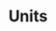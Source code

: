 ---
id: jk972v7re15ro8669uoongv
title: Units
desc: ''
updated: 1680652641639
created: 1680652534073
---